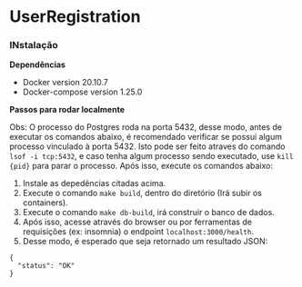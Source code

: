 # UserRegistration


### INstalação

**Dependências**
- Docker version 20.10.7
- Docker-compose version 1.25.0

**Passos para rodar localmente**

Obs: O processo do Postgres roda na porta 5432, desse modo, antes de executar os comandos abaixo, é recomendado verificar se possui algum processo  vinculado à porta 5432. Isto pode ser feito atraves do comando `lsof -i tcp:5432`, e caso tenha algum processo sendo executado, use `kill {pid}` para parar o processo. Após isso, execute os comandos abaixo:

1. Instale as depedências citadas acima. 
2. Execute o comando `make build`, dentro do diretório (Irá subir os containers).
3. Execute o comando `make db-build`, irá construir o banco de dados. 
4. Após isso, acesse através do browser ou por ferramentas de requisições (ex: insomnia) o endpoint `localhost:3000/health`.  
5. Desse modo, é esperado que seja retornado um resultado JSON: 
```
{
  "status": "OK"
}
```
